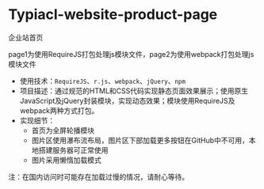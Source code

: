 # Typiacl-website-product-page
企业站首页

page1为使用RequireJS打包处理js模块文件，page2为使用webpack打包处理js模块文件

- 使用技术：`RequireJS`、`r.js`、`webpack`、`jQuery`、`npm`
- 项目描述：通过规范的HTML和CSS代码实现静态页面效果展示；使用原生JavaScript及jQuery封装模块，实现动态效果；模块使用RequireJS及webpack两种方式打包。
- 实现细节：
    - 首页为全屏轮播模块
    - 图片区使用瀑布流布局，图片区下部加载更多按钮在GitHub中不可用，本地搭建服务器可正常使用
    - 图片采用懒惰加载模式

注：在国内访问时可能存在加载过慢的情况，请耐心等待。